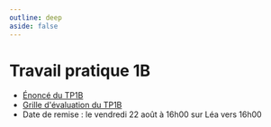 ```yaml
---
outline: deep
aside: false
---
```



# Travail pratique 1B

- [Énoncé du TP1B ](https://docs.google.com/document/d/1RnD_I7nlMoHEEe-v6TxsMqTVRnbIm9pK/edit?usp=sharing&ouid=101914884112510485401&rtpof=true&sd=true)
- [Grille d'évaluation du TP1B ](https://docs.google.com/spreadsheets/d/1TD8mv0d5FfK9tHi0Pb2uYZzGPsYqw3j6/edit?usp=sharing&ouid=101914884112510485401&rtpof=true&sd=true)
- Date de remise : le vendredi 22 août à 16h00 sur Léa vers 16h00